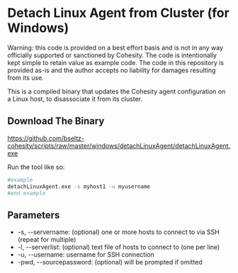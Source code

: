 # Detach Linux Agent from Cluster (for Windows)

Warning: this code is provided on a best effort basis and is not in any way officially supported or sanctioned by Cohesity. The code is intentionally kept simple to retain value as example code. The code in this repository is provided as-is and the author accepts no liability for damages resulting from its use.

This is a compiled binary that updates the Cohesity agent configuration on a Linux host, to disassociate it from its cluster.

## Download The Binary

<https://github.com/bseltz-cohesity/scripts/raw/master/windows/detachLinuxAgent/detachLinuxAgent.exe>

Run the tool like so:

```bash
#example
detachLinuxAgent.exe -s myhost1 -u myusername
#end example
```

## Parameters

* -s, --servername: (optional) one or more hosts to connect to via SSH (repeat for multiple)
* -l, --serverlist: (optional) text file of hosts to connect to (one per line)
* -u, --username: username for SSH connection
* -pwd, --sourcepassword: (optional) will be prompted if omitted
